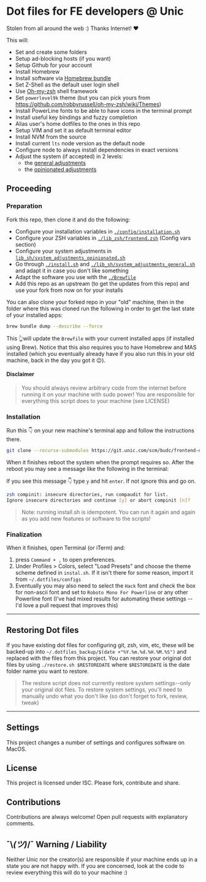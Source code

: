 # Dot files for FE developers @ Unic

Stolen from all around the web :) Thanks Internet! ❤️

This will:

- Set and create some folders
- Setup ad-blocking hosts (if you want)
- Setup Github for your account
- Install Homebrew
- Install software via [Homebrew bundle](./Brewfile)
- Set Z-Shell as the default user login shell
- Use [Oh-my-zsh](https://github.com/robbyrussell/oh-my-zsh) shell framework
- Set `powerlevel9k` theme (but you can pick yours from https://github.com/robbyrussell/oh-my-zsh/wiki/Themes)
- Install PowerLine fonts to be able to have icons in the terminal prompt
- Install useful key bindings and fuzzy completion
- Alias user's home dotfiles to the ones in this repo
- Setup VIM and set it as default terminal editor
- Install NVM from the source
- Install current `lts` node version as the default node
- Configure node to always install dependencies in exact versions
- Adjust the system (if accepted) in 2 levels:
  - the [general adjustments](./lib_sh/system_adjustments_general.sh)
  - the [opinionated adjustments](`./lib_sh/system_adjustments_opinionated.sh`)

## Proceeding

### Preparation

Fork this repo, then clone it and do the following:

- Configure your installation variables in [`./config/installation.sh`](./config/installation.sh)
- Configure your ZSH variables in [`./lib_zsh/frontend.zsh`](./lib_zsh/frontend.zsh) (Config vars section)
- Configure your system adjustments in [`lib_sh/system_adjustments_opinionated.sh`](lib_sh/system_adjustments_opinionated.sh)
- Go through [`./install.sh`](./install.sh) and [`./lib_sh/system_adjustments_general.sh`](./lib_sh/system_adjustments_general.sh) and adapt it in case you don't like something
- Adapt the software you use with the [`./Brewfile`](./Brewfile)
- Add this repo as an upstream (to get the updates from this repo) and use your fork from now on for your installs

You can also clone your forked repo in your "old" machine, then in the folder where this was cloned run the following in order to get the last state of your installed apps:

```bash
brew bundle dump --describe --force
```

This 👆will update the `Brewfile` with your current installed apps (if installed using Brew). Notice that this also requires you to have Homebrew and MAS installed (which you eventually already have if you also run this in your old machine, back in the day you got it 😉).

#### Disclaimer

> You should always review arbitrary code from the internet before running it on your machine with sudo power!
> You are responsible for everything this script does to your machine (see LICENSE)

### Installation

Run this 👇 on your new machine's terminal app and follow the instructions there.

```bash
git clone --recurse-submodules https://git.unic.com/scm/budc/frontend-dotfiles.git ~/.dotfiles && cd ~/.dotfiles && ./install.sh
```

When it finishes reboot the system when the prompt requires so. After the reboot you may see a message like the following in the terminal:

If you see this message 👇 type `y` and hit `enter`. If not ignore this and go on.

```bash
zsh compinit: insecure directories, run compaudit for list.
Ignore insecure directories and continue [y] or abort compinit [n]?
```

> Note: running install.sh is idempotent. You can run it again and again as you add new features or software to the scripts!

### Finalization

When it finishes, open Terminal (or iTerm) and:

1. press `Command + ,` to open preferences.
1. Under Profiles > Colors, select "Load Presets" and choose the theme scheme defined in `instal.sh`. If it isn't there for some reason, import it from `~/.dotfiles/configs`
1. Eventually you may also need to select the `Hack` font and check the box for non-ascii font and set to `Roboto Mono For Powerline` or any other Powerline font (I've had mixed results for automating these settings -- I'd love a pull request that improves this)

---

## Restoring Dot files

If you have existing dot files for configuring git, zsh, vim, etc, these will be backed-up into `~/.dotfiles_backup/$(date +"%Y.%m.%d.%H.%M.%S")` and replaced with the files from this project. You can restore your original dot files by using `./restore.sh $RESTOREDATE` where `$RESTOREDATE` is the date folder name you want to restore.

> The restore script does not currently restore system settings--only your original dot files. To restore system settings, you'll need to manually undo what you don't like (so don't forget to fork, review, tweak)

---

## Settings

This project changes a number of settings and configures software on MacOS.

## License

This project is licensed under ISC. Please fork, contribute and share.

## Contributions

Contributions are always welcome! Open pull requests with explanatory comments.

## ¯\\_(ツ)_/¯ Warning / Liability

Neither Unic nor the creator(s) are responsible if your machine ends up in a state you are not happy with. If you are concerned, look at the code to review everything this will do to your machine :)
